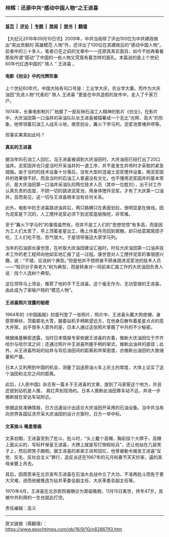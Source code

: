 ### 林辉：还原中共“感动中国人物”之王进喜

---

#### [首页](../../../..?n8286793) &nbsp;|&nbsp; [评论](../../../../../epoch-comment?n8286793) &nbsp;|&nbsp; [专题](../../../../../epoch-special?n8286793) &nbsp;|&nbsp; [禁闻](../../../../../epoch-news?n8286793) &nbsp;|&nbsp; [禁书](../../../../../books?n8286793) &nbsp;|&nbsp; [翻墙](https://github.com/gfw-breaker/nogfw/blob/master/README.md?n8286793)


<div class="post_content" id="artbody" itemprop="articleBody">
 <!-- article content begin -->
 <p>
  【大纪元2016年09月10日讯】2009年，中共当局除了评出100位为中共建政做出“突出贡献的
  <ok href="https://www.epochtimes.com/gb/tag/%E8%8B%B1%E9%9B%84%E6%A8%A1%E8%8C%83.html">
   英雄模范
  </ok>
  人物”外，还评出了100位在其建政后的“感动中国人物”。前者中的三十多人，笔者已在之前的文章中一一还原其真实面目，如今不妨再看看那些所谓“感动”了中国的一些人物又究竟有着怎样的面孔。本篇说的是上个世纪60年代红透中国的“
  <ok href="https://www.epochtimes.com/gb/tag/%E9%93%81%E4%BA%BA.html">
   铁人
  </ok>
  ”
  <ok href="https://www.epochtimes.com/gb/tag/%E7%8E%8B%E8%BF%9B%E5%96%9C.html">
   王进喜
  </ok>
  。
 </p>
 <h4>
  电影《创业》中的光辉形象
 </h4>
 <p>
  上个世纪60年代，中国大陆有句口号是：工业学大庆，农业学大寨。而作为大庆油田“先进人物”代表的“
  <ok href="https://www.epochtimes.com/gb/tag/%E9%93%81%E4%BA%BA.html">
   铁人
  </ok>
  <ok href="https://www.epochtimes.com/gb/tag/%E7%8E%8B%E8%BF%9B%E5%96%9C.html">
   王进喜
  </ok>
  ”更是在中共造假的宣传中，走入了千家万户。
 </p>
 <p>
  1974年，长春电影制片厂拍摄了一部反映石油工人精神的影片《创业》，在影片中，大庆油田第一口油井的采油队队长王进喜被描摹成一个无比“光辉、高大”的形象，他带领着石油工人战天斗地，艰苦创业，篝火下学马列，泥浆池里堵井喷等。
 </p>
 <p>
  但事实果真如此吗？
 </p>
 <h4>
  真实的王进喜
 </h4>
 <p>
  据当年的石油工人回忆，当王进喜被调到大庆油田时，大庆油田已经打出了20口油井。泥浆固井也只是当时开采油井的一道工序，并不是发生井喷时才采取的紧急措施。由于当时的技术设备十分落后，没有大型的混凝土泥浆搅拌设备，用泥浆固井的效果很不好。而且当时的石油工人普遍没有文化，也不懂用泥浆固井的基本常识，是大庆油田第一口油井采油队的两位技术人员（其中一位姓刘），出于对工作认真负责的态度，不顾一切的跳进泥浆池，用身体搅拌泥浆，才有了大庆第一口油井。显而易见，这一切与王进喜根本没有任何关系。
 </p>
 <p>
  此外，电影中的王进喜跳进油井后，两只胳膊只在表面划拉，很明显是在做戏。因为泥浆是下沉的，人工搅拌泥浆必须下到泥浆底层掏挖，非常难。
 </p>
 <p>
  至于“篝火下学马列”的事情虽然有，但并不是工人们的“思想觉悟”有多高，而是因为工人们太苦了，早上顶着星星出工，晚上伴着月亮回到窝棚，却只给菜窝窝团子吃，工人们吃不饱，怨气很大。于是领导强迫大家学马列。
 </p>
 <p>
  当年的石油部长康世恩，在听取大庆油田建设汇报时，时任大庆油田第一口油井技术工作的老工程师向他如实地汇报了这一过程。康世恩对人工搅拌泥浆的事很感兴趣，说：“不错，应该树个典型。”但是他并不想把奋不顾身跳进泥浆池的技术人员——“知识分子臭老九”树为典型，而是转身对一同前来汇报工作的大庆油田负责人说：找个人选树个典型。
 </p>
 <p>
  这位领导马上领会，推荐了他的手下王进喜。这个毫无作为，无功受禄的王进喜，由此成为了家喻户晓的“模范人物”。
 </p>
 <h4>
  王进喜照片泄露的秘密
 </h4>
 <p>
  1964年的《中国画报》封面刊登了一张照片，照片中，王进喜头戴大狗皮帽，身穿厚棉袄，顶着鹅毛大雪，握着钻机手柄眺望远方，在他身后散布着星星点点的高大井架。出乎很多人意外的是，日本人通过这张照片掌握了中共的不少秘密。
 </p>
 <p>
  根据维基解密透露，当时日本情报专家依据王进喜的衣着，推断大庆油田位于齐齐哈尔与哈尔滨之间；还通过照片中王进喜所握手柄的架式，推断出油井的直径；此外，从王进喜所站的钻井与背后油田间的距离和井架密度，亦推断出油田的大致储量和产量。
 </p>
 <p>
  日本人又利用到中国的机会，测量了运送原油火车上灰土的厚度，大体上证实了这个油田和北京之间的距离。
 </p>
 <p>
  此后，《人民中国》杂志有一篇关于王进喜的文章，提到了马家窑这个地方，并且还提到钻机是人推、 肩扛弄到现场的。日本人推断此油田靠车站不远，并进一步推断就在安达车站附近。
 </p>
 <p>
  依据这些准确情报，日方迅速设计出适合大庆油田开采用的石油设备。当中共当局向世界各国征求开采大庆油田的设计方案时，日方一举中标。
 </p>
 <h4>
  文革挨斗 罹患胃癌
 </h4>
 <p>
  文革初期，王进喜受到了批斗，批斗时，“头上戴个高帽，胸前挂个大牌子，高帽上面尖尖的，写标杆保皇王进喜，大牌上就是写打倒假标兵”，还让他站在几层凳子上，然后把凳子踢倒。据王进喜的弟弟王进邦回忆，他曾被勒令揭发王进喜“反党、反毛、反社会主义”罪行，造反派还在1967年的元月和春节天天抄家，逼的其母亲要上吊去。
 </p>
 <p>
  其后，因周恩来在北京宣布王进喜在石油大会战中立了大功，不准再批斗而免于更大灾难，进而他被推选为钻井革委会副主任、大庆革委会副主任等。
 </p>
 <p>
  1970年4月，王进喜在北京医院被确诊为胃癌晚期，11月15日离世，终年47岁。其被中共利用的一生也就此打住。
 </p>
 <p>
  责任编辑：高义
 </p>
 <!-- article content end -->
 <div id="below_article_ad">
 </div>
</div>


---

原文链接（需翻墙）：https://www.epochtimes.com/gb/16/9/10/n8286793.htm